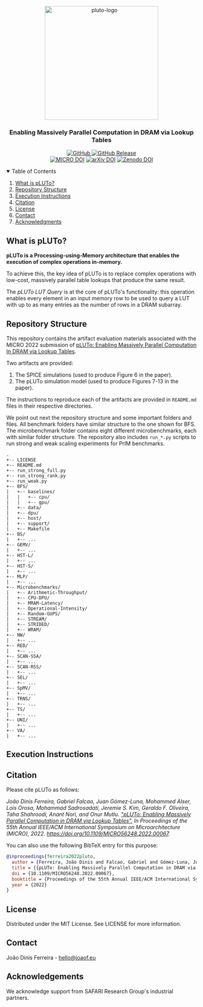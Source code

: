 <p align="center">
  <img alt="pluto-logo" src="resources/pluto_logo_rounded_corners.png" width="300">
  <h3 align="center">Enabling Massively Parallel Computation in DRAM via Lookup Tables</h3>
</p>

<p align="center">
    <a href="https://github.com/CMU-SAFARI/pLUTo/blob/master/LICENSE">
        <img alt="GitHub" src="https://img.shields.io/badge/License-MIT-yellow.svg">
    </a>
    <a href="https://github.com/CMU-SAFARI/pLUTo/releases">
        <img alt="GitHub Release" src="https://img.shields.io/github/release/CMU-SAFARI/pLUTo">
    </a>
  <br>
    <a href="https://doi.org/10.1109/MICRO56248.2022.00067"><img src="https://img.shields.io/badge/DOI-10.1109/MICRO56248.2022.00067-blue" alt="MICRO DOI"></a>
    <a href="https://doi.org/10.48550/arXiv.2104.07699"><img src="https://img.shields.io/badge/DOI-10.48550/arXiv.2104.07699-blue" alt="arXiv DOI"></a>
    <a href="https://doi.org/10.5281/zenodo.6942058"><img src="https://zenodo.org/badge/DOI/10.5281/zenodo.6942058.svg" alt="Zenodo DOI"></a>
</p>

<details open="open">
  <summary>Table of Contents</summary>
  <ol>
    <li><a href="#what-is-pluto">What is pLUTo?</a></li>
    <li><a href="#repository-structure">Repository Structure</a></li>
    <li><a href="#execution-instructions">Execution Instructions</a></li>
    <li><a href="#citation">Citation</a></li>
    <li><a href="#license">License</a></li>
    <li><a href="#contact">Contact</a></li>
    <li><a href="#acknowledgments">Acknowledgments</a></li>
  </ol>
</details>

## What is pLUTo?

**pLUTo is a Processing-using-Memory architecture that enables the execution of complex operations in-memory.**

To achieve this, the key idea of pLUTo is to replace complex operations with low-cost, massively parallel table lookups that produce the same result.

The _pLUTo LUT Query_ is at the core of pLUTo's functionality: this operation enables every element in an input memory row to be used to query a LUT with up to as many entries as the number of rows in a DRAM subarray.

## Repository Structure

This repository contains the artifact evaluation materials associated with the MICRO 2022 submission of [pLUTo: Enabling Massively Parallel Computation
In DRAM via Lookup Tables](pLUTo.pdf).

Two artifacts are provided:

1. The SPICE simulations (used to produce Figure 6 in the paper).
2. The pLUTo simulation model (used to produce Figures 7-13 in the paper).

The instructions to reproduce each of the artifacts are provided in `README.md` files in their respective directories.

We point out next the repository structure and some important folders and files.
All benchmark folders have similar structure to the one shown for BFS.
The microbenchmark folder contains eight different microbenchmarks, each with similar folder structure.
The repository also includes `run_*.py` scripts to run strong and weak scaling experiments for PrIM benchmarks.

```
.
+-- LICENSE
+-- README.md
+-- run_strong_full.py
+-- run_strong_rank.py
+-- run_weak.py
+-- BFS/
|   +-- baselines/
|	|	+-- cpu/
|	|	+-- gpu/
|   +-- data/
|   +-- dpu/
|   +-- host/
|   +-- support/
|   +-- Makefile
+-- BS/
|   +-- ...
+-- GEMV/
|   +-- ...
+-- HST-L/
|   +-- ...
+-- HST-S/
|   +-- ...
+-- MLP/
|   +-- ...
+-- Microbenchmarks/
|   +-- Arithmetic-Throughput/
|   +-- CPU-DPU/
|   +-- MRAM-Latency/
|   +-- Operational-Intensity/
|   +-- Random-GUPS/
|   +-- STREAM/
|   +-- STRIDED/
|   +-- WRAM/
+-- NW/
|   +-- ...
+-- RED/
|   +-- ...
+-- SCAN-SSA/
|   +-- ...
+-- SCAN-RSS/
|   +-- ...
+-- SEL/
|   +-- ...
+-- SpMV/
|   +-- ...
+-- TRNS/
|   +-- ...
+-- TS/
|   +-- ...
+-- UNI/
|   +-- ...
+-- VA/
|   +-- ...
```

## Execution Instructions

## Citation

Please cite pLUTo as follows:

_João Dinis Ferreira, Gabriel Falcao, Juan Gómez-Luna, Mohammed Alser, Lois Orosa, Mohammad Sadrosadati, Jeremie S. Kim, Geraldo F. Oliveira, Taha Shahroodi, Anant Nori, and Onur Mutlu. ["pLUTo: Enabling Massively Parallel Computation in DRAM via Lookup Tables".](https://arxiv.org/abs/2104.07699) In Proceedings of the 55th Annual IEEE/ACM International Symposium on Microarchitecture (MICRO), 2022. https://doi.org/10.1109/MICRO56248.2022.00067._

You can also use the following BibTeX entry for this purpose:

```bibtex
@inproceedings{ferreira2022pluto,
  author = {Ferreira, João Dinis and Falcao, Gabriel and Gómez-Luna, Juan and Alser, Mohammed and Orosa, Lois and Sadrosadati, Mohammad and Kim, Jeremie S. and Oliveira, Geraldo F. and Shahroodi, Taha and Nori, Anant and Mutlu, Onur},
  title = {{pLUTo: Enabling Massively Parallel Computation in DRAM via Lookup Tables}},
  doi = {10.1109/MICRO56248.2022.00067},
  booktitle = {Proceedings of the 55th Annual IEEE/ACM International Symposium on Microarchitecture (MICRO)},
  year = {2022}
}
```

## License

Distributed under the MIT License. See LICENSE for more information.

## Contact

João Dinis Ferreira - hello@joaof.eu

## Acknowledgements

We acknowledge support from SAFARI Research Group's industrial partners.
